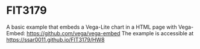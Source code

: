 # FIT3179

A basic example that embeds a Vega-Lite chart in a HTML page with Vega-Embed: https://github.com/vega/vega-embed The example is accessible at https://ssar0011.github.io/FIT3179/HW8
